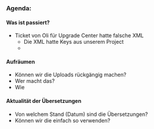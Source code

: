 ### Agenda:

#### Was ist passiert?
- Ticket von Oli für Upgrade Center hatte falsche XML
	- Die XML hatte Keys aus unserem Project
	- 

#### Aufräumen
- Können wir die Uploads rückgängig machen?
- Wer macht das?
- Wie 

#### Aktualität der Übersetzungen
- Von welchem Stand (Datum) sind die Übersetzungen?
- Können wir die einfach so verwenden?
